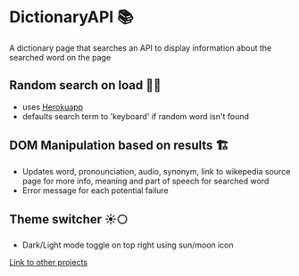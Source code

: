 # DictionaryAPI 📚

 A dictionary page that searches an API to display information about the searched word on the page  

## Random search on load 🔀🔎

- uses [Herokuapp](https://random-word-api.herokuapp.com/word)
- defaults search term to 'keyboard' if random word isn't found

## DOM Manipulation based on results 🏗️

- Updates word, pronounciation, audio, synonym, link to wikepedia source page for more info, meaning and part of speech for searched word
- Error message for each potential failure

## Theme switcher ☀️🌕

- Dark/Light mode toggle on top right using sun/moon icon

[Link to other projects](https://web-dev-jev-blogsite.ue.r.appspot.com/#project-section)
